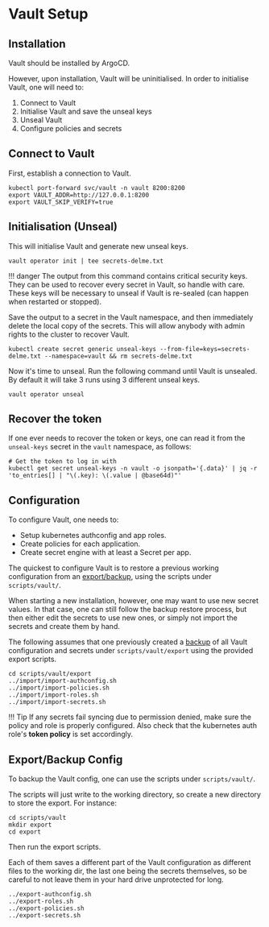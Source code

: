 # Vault Setup

## Installation

Vault should be installed by ArgoCD.

However, upon installation, Vault will be uninitialised.
In order to initialise Vault, one will need to:

1. Connect to Vault
1. Initialise Vault and save the unseal keys
1. Unseal Vault
1. Configure policies and secrets

## Connect to Vault

First, establish a connection to Vault.

```
kubectl port-forward svc/vault -n vault 8200:8200
export VAULT_ADDR=http://127.0.0.1:8200
export VAULT_SKIP_VERIFY=true
```

## Initialisation (Unseal)

This will initialise Vault and generate new unseal keys.

```
vault operator init | tee secrets-delme.txt
```

!!! danger
    The output from this command contains critical security keys.
    They can be used to recover every secret in Vault, so handle with care.
    These keys will be necessary to unseal if Vault is re-sealed
    (can happen when restarted or stopped).

Save the output to a secret in the Vault namespace,
and then immediately delete the local copy of the secrets.
This will allow anybody with admin rights to the cluster to recover Vault.

```
kubectl create secret generic unseal-keys --from-file=keys=secrets-delme.txt --namespace=vault && rm secrets-delme.txt
```

Now it's time to unseal. Run the following command until Vault is unsealed. By default it will take 3 runs using 3 different unseal keys.

```
vault operator unseal
```

## Recover the token

If one ever needs to recover the token or keys, one can read it from the `unseal-keys` secret in the `vault` namespace, as follows:

```
# Get the token to log in with
kubectl get secret unseal-keys -n vault -o jsonpath='{.data}' | jq -r 'to_entries[] | "\(.key): \(.value | @base64d)"'
```

## Configuration

To configure Vault, one needs to:

* Setup kubernetes authconfig and app roles.
* Create policies for each application.
* Create secret engine with at least a Secret per app.

The quickest to configure Vault is to restore a previous working configuration
from an [export/backup](#exportbackup-config), using the scripts under `scripts/vault/`.

When starting a new installation, however, one may want to use new secret values.
In that case, one can still follow the backup restore process,
but then either edit the secrets to use new ones,
or simply not import the secrets and create them by hand.

The following assumes that one previously created a [backup](#exportbackup-config) of all Vault
configuration and secrets under `scripts/vault/export` using the provided export scripts.

```
cd scripts/vault/export
../import/import-authconfig.sh
../import/import-policies.sh
../import/import-roles.sh
../import/import-secrets.sh
```

!!! Tip
    If any secrets fail syncing due to permission denied,
    make sure the policy and role is properly configured.
    Also check that the kubernetes auth role's **token policy** is set accordingly.

## Export/Backup Config

To backup the Vault config, one can use the scripts under `scripts/vault/`.

The scripts will just write to the working directory, so create a new directory to store the export.
For instance:

```
cd scripts/vault
mkdir export
cd export
```

Then run the export scripts.

Each of them saves a different part of the Vault configuration as different
files to the working dir, the last one being the secrets themselves,
so be careful to not leave them in your hard drive unprotected for long.

```
../export-authconfig.sh
../export-roles.sh
../export-policies.sh
../export-secrets.sh
```